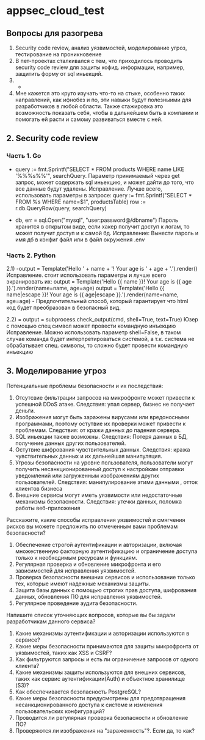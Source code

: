 # appsec_cloud_test

##  Вопросы для разогрева
1. Security code review, анализ уязвимостей, моделирование угроз, тестирование на проникновение
2. В пет-проектах сталкивался с тем, что приходилось проводить security code review для защиты кофид. информации, например, защитить форму от sql иньекций.
3. -
4. Мне кажется это круто изучать что-то на стыке, особенно таких направлений, как ифнобез и по, эти навыки будут полезныими для разработчиков в любой области. Также стажировка это возможность показать себя, чтобы в дальнейшем быть в компании и помогать ей расти и самому развиваться вместе с ней.

## 2. Security code review

### Часть 1. Go
- query := fmt.Sprintf("SELECT * FROM products WHERE name LIKE '%%%s%%'", searchQuery.
Параметр принимаемый через get запрос, может содержать sql иньекцию, и может дайти до того, что все данные будут удалены.
Исправление. Лучше всего, использовать параметры в запросе:
query := fmt.Sprintf("SELECT * FROM %s WHERE name=$1", productsTable)
row := r.db.QueryRow(query, searchQuery)

- db, err = sql.Open("mysql", "user:password@/dbname")
Пароль хранится в открытом виде, если хакер получит доступ к логам, то может получит доступ и к самой бд.
Исправление: Вынести пароль и имя дб в конфиг файл или в файл окружения .env

### Часть 2. Python
2.1)
-output = Template('Hello ' + name + '! Your age is ' + age + '.').render() 
Исправление. стоит использовать параметры и лучше всего экранировать их:
output = Template('Hello {{ name }}! Your age is {{ age }}.').render(name=name, age=age)
output = Template('Hello {{ name|escape }}! Your age is {{ age|escape }}.').render(name=name, age=age) - Предпочтительный способ, который гарантирует что html код будет преобразован в безопасный вид.

2.2)
= output = subprocess.check_output(cmd, shell=True, text=True)
Юзер с помощью спец символ может провести командную инъекцию
Исправление. Можно использовать параметр shell=False, в таком случае команда будет интерпретироваться системой,
а т.к. система не обрабатывает спец. символы, то сложно будет провести командную инъекцию

## 3. Моделирование угроз

Потенциальные проблемы безопасности и их последствия:
1) Отсутсвие фильтрации запросов на микрофронте может привести к успешной DDoS атаке. Следствия: упал сервер, бизнес не получает деньги.
2) Изображения могут быть заражены вирусами или вредоносными программами, поэтому остутвие их проверки может привести к проблемам. Следствия: от кражи данных до падения сервера.
3) SQL иньекции также возможны. Следствия: Потеря данных в БД, получение данных других пользователей.
4) Остутвие шифрования чувствительных данных.  Следствия: кража чувствительных данных и их дальнейшая манипуляция.
5) Угрозы безопасности на уровне пользователя, пользователи могут получить несанкционированный доступ к настройкам отправки уведомлений или загруженным изображениям других пользователей. Следствия: манипулирование этими данными , отток клиентов бизнеса
6) Внешние сервисы могут иметь уязвимости или недостаточные механизмы безопасности. Следствия: утечки данных, поломка работы веб-приложения

Расскажите, какие способы исправления уязвимостей и смягчения рисков вы можете предложить по отмеченным вами проблемам безопасности?
1) Обеспечение строгой аутентификации и авторизации, включая множественную факторную аутентификацию и ограничение доступа только к необходимым ресурсам и функциям.
2) Регулярная проверка и обновление микрофронта и его зависимостей для исправления уязвимостей.
3) Проверка безопасности внешних сервисов и использование только тех, которые имеют надежные механизмы защиты.
4) Защита базы данных с помощью строгих прав доступа, шифрования данных, обновления ПО для исправления уязвимостей.
5) Регулярное проведение аудита безопасности.

Напишите список уточняющих вопросов, которые вы бы задали разработчикам данного сервиса?
1) Какие механизмы аутентификации и авторизации используются в сервисе?
2) Какие меры безопасности принимаются для защиты микрофронта от уязвимостей, таких как XSS и CSRF?
3) Как фильтруются запросы и есть ли ограничение запросов от одного клиента?
4) Какие механизмы защиты используются для внешних сервисов, таких как сервис аутентификации(Auth) и объектное хранилище (S3)?
5) Как обеспечивается безопасность PostgreSQL?
6) Какие меры безопасности предусмотрены для предотвращения несанкционированного доступа к системе и изменения пользовательских конфигураций?
7) Проводится ли регулярная проверка безопасности и обновление ПО?
8) Проверяются ли изображения на "зараженность"?. Если да, то как?
